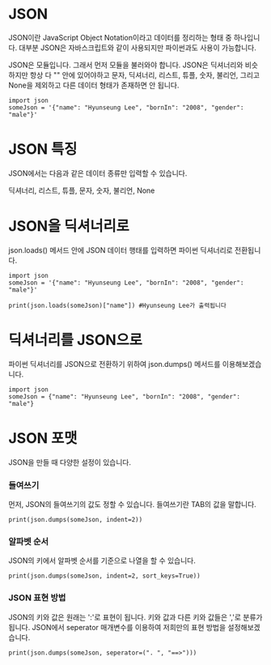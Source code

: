 # JSON
JSON이란 JavaScript Object Notation이라고 데이터를 정리하는 형태 중 하나입니다. 대부분 JSON은 자바스크립트와 같이 사용되지만 파이썬과도 사용이 가능합니다.

JSON은 모듈입니다. 그래서 먼저 모듈을 불러와야 합니다. JSON은 딕셔너리와 비슷하지만 항상 다 "" 안에 있어야하고 문자, 딕셔너리, 리스트, 튜플, 숫자, 불리언, 그리고 None을 제외하고 다른 데이터 형태가 존재하면 안 됩니다.

```
import json
someJson = '{"name": "Hyunseung Lee", "bornIn": "2008", "gender": "male"}'
```

# JSON 특징
JSON에서는 다음과 같은 데이터 종류만 입력할 수 있습니다.

딕셔너리, 리스트, 튜플, 문자, 숫자, 불리언, None

# JSON을 딕셔너리로
json.loads() 메서드 안에 JSON 데이터 행태를 입력하면 파이썬 딕셔너리로 전환됩니다.

```
import json
someJson = '{"name": "Hyunseung Lee", "bornIn": "2008", "gender": "male"}'

print(json.loads(someJson)["name"]) #Hyunseung Lee가 출력됩니다
```

# 딕셔너리를 JSON으로
파이썬 딕셔너리를 JSON으로 전환하기 위하여 json.dumps() 메서드를 이용해보겠습니다.

```
import json
someJson = {"name": "Hyunseung Lee", "bornIn": "2008", "gender": "male"}
```

# JSON 포맷
JSON을 만들 때 다양한 설정이 있습니다.

### 들여쓰기
먼저, JSON의 들여쓰기의 값도 정할 수 있습니다. 들여쓰기란 TAB의 값을 말합니다.

```
print(json.dumps(someJson, indent=2))
```

### 알파벳 순서
JSON의 키에서 알파벳 순서를 기준으로 나열을 할 수 있습니다.

```
print(json.dumps(someJson, indent=2, sort_keys=True))
```

### JSON 표현 방법
JSON의 키와 값은 원래는 ':'로 표현이 됩니다. 키와 값과 다른 키와 값들은 ','로 분류가 됩니다. JSON에서 seperator 매개변수를 이용하여 저희만의 표현 방법을 설정해보겠습니다.

```
print(json.dumps(someJson, seperator=(". ", "==>")))
```
